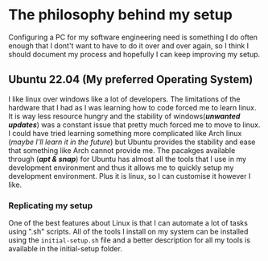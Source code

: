 # The philosophy behind my setup
Configuring a PC for my software engineering need is something I do often enough that I dont't want to have to do it over and over again, so I think I
should document my process and hopefully I can keep improving my setup.

## Ubuntu 22.04 (My preferred Operating System)
I like linux over windows like a lot of developers. The limitations of the hardware that I had as I was learning how to code forced me to learn 
linux. It is way less resource hungry and the stability of windows(***unwanted updates***) was a constant 
issue that pretty much forced me to move to linux.
I could have tried learning something more complicated like Arch linux (*maybe I'll learn it in the future*) but Ubuntu provides the stability and ease that something like
Arch cannot provide me. The pacakges available through (***apt & snap***) for Ubuntu has almost all the tools that I use in my 
development environment and thus it allows me to quickly setup my development environment. Plus it is linux, so I can customise it however I like.


### Replicating my setup
One of the best features about Linux is that I can automate a lot of tasks using ".sh" scripts. All of the tools I install on my system
can be installed using the `initial-setup.sh` file and a better description for all my tools is available in the initial-setup folder.

